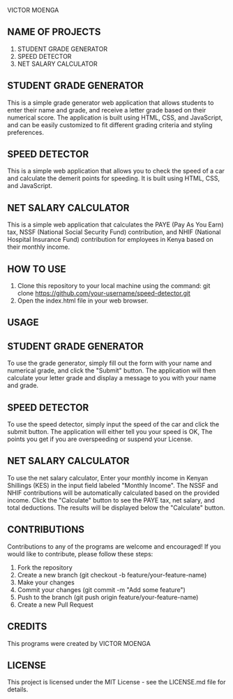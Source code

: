 VICTOR MOENGA
## NAME OF PROJECTS
1. STUDENT GRADE GENERATOR
2. SPEED DETECTOR
3. NET SALARY CALCULATOR

## STUDENT GRADE GENERATOR
This is a simple grade generator web application that allows students to enter their name and grade, and receive a letter grade based on their numerical score. The application is built using HTML, CSS, and JavaScript, and can be easily customized to fit different grading criteria and styling preferences.

## SPEED DETECTOR 
This is a simple web application that allows you to check the speed of a car and calculate the demerit points for speeding. It is built using HTML, CSS, and JavaScript.

## NET SALARY CALCULATOR
This is a simple web application that calculates the PAYE (Pay As You Earn) tax, NSSF (National Social Security Fund) contribution, and NHIF (National Hospital Insurance Fund) contribution for employees in Kenya based on their monthly income.

## HOW TO USE
1. Clone this repository to your local machine using the command: git clone https://github.com/your-username/speed-detector.git
2. Open the index.html file in your web browser.


## USAGE 
## STUDENT GRADE GENERATOR
To use the grade generator, simply fill out the form with your name and numerical grade, and click the "Submit" button. The application will then calculate your letter grade and display a message to you with your name and grade.
## SPEED DETECTOR 
To use the speed detector, simply input the speed of the car and click the submit button. The application will either tell you your speed is OK, The points you get if you are overspeeding or suspend your License.
## NET SALARY CALCULATOR
To use the net salary calculator,  Enter your monthly income in Kenyan Shillings (KES) in the input field labeled "Monthly Income". The NSSF and NHIF contributions will be automatically calculated based on the provided income. Click the "Calculate" button to see the PAYE tax, net salary, and total deductions. The results will be displayed below the "Calculate" button.

## CONTRIBUTIONS
Contributions to any of the programs are welcome and encouraged! If you would like to contribute, please follow these steps:
1. Fork the repository
2. Create a new branch (git checkout -b feature/your-feature-name)
3. Make your changes
4. Commit your changes (git commit -m "Add some feature")
5. Push to the branch (git push origin feature/your-feature-name)
6. Create a new Pull Request

## CREDITS
This programs were created by VICTOR MOENGA

## LICENSE
This project is licensed under the MIT License - see the LICENSE.md file for details.